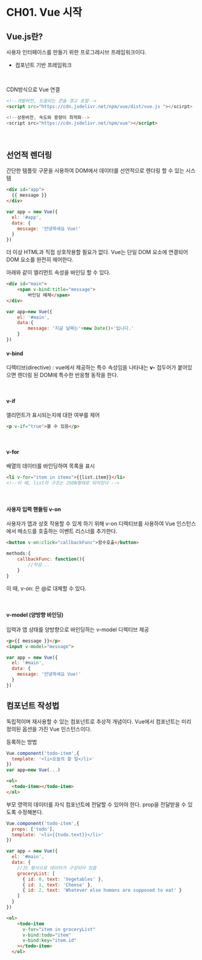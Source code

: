 # CH01. Vue 시작

## Vue.js란?
사용자 인터페이스를 만들기 위한 프로그레시브 프레임워크이다.
- 컴포넌트 기반 프레임워크
<br/>

CDN방식으로 Vue 연결
```html
<!--개발버전, 도움되는 콘솔 경고 포함-->
<script src="https://cdn.jsdelivr.net/npm/vue/dist/vue.js "></scirpt>

<!--상용버전, 속도와 용량이 최적화-->
<script src="https://cdn.jsdelivr.net/npm/vue"></script>
```

<br />

## 선언적 렌더링

간단한 템플릿 구문을 사용하여 DOM에서 데이터를 선언적으로 렌더링 할 수 있는 시스템

```html
<div id="app">
  {{ message }}
</div>
```

```javascript
var app = new Vue({
  el: '#app',
  data: {
    message: '안녕하세요 Vue!'
  }
})
```
더 이상 HTML과 직접 상호작용할 필요가 없다. Vue는 단일 DOM 요소에 연결되어 DOM 요소를 완전히 제어한다.
<p> 아래와 같이 엘리먼트 속성을 바인딩 할 수 있다.

```html
<div id="main">
    <span v-bind:title="message">
        바인딩 예제</span>
</div>
```
```javascript
var app=new Vue({
    el: '#main',
    data:{
        message: '지금 날짜는'+new Date()+'입니다.'
    }
})
```

#### v-bind
디렉티브(directive) : vue에서 제공하는 특수 속성임을 나타내는 <b>v-</b> 접두어가 붙어있으면 렌더링 된 DOM에 특수한 반응형 동작을 한다.

<br/>

#### v-if
엘리먼트가 표시되는지에 대한 여부를 제어

```html
<p v-if="true">볼 수 있음</p>
```
<br/>

#### v-for
배열의 데이터를 바인딩하여 목록을 표시
```html
<li v-for="item in items">{{list.item}}</li>
<!--이 때, list의 구조는 JSON형태로 되어있다 -->
```
<br/>

#### 사용자 입력 핸들링 v-on
사용자가 앱과 상호 작용할 수 있게 하기 위해 v-on 디렉티브를 사용하여 Vue 인스턴스에서 메소드를 호출하는 이벤트 리스너를 추가한다.
```html
<button v-on:click="callbackFunc">함수호출</button>
```
```javascript
methods:{
    callbackFunc: function(){
        //작성...
    }
}
```
이 때, v-on: 은 @로 대체할 수 있다.

<br />

#### v-model (양방향 바인딩)
입력과 앱 상태를 양방향으로 바인딩하는 v-model 디렉티브 제공
```html
<p>{{ message }}</p>
<input v-model="message">
```
```javascript
var app = new Vue({
  el: '#main',
  data: {
    message: '안녕하세요 Vue!'
  }
})
```


## 컴포넌트 작성법
독립적이며 재사용할 수 있는 컴포넌트로 추상적 개념이다. Vue에서 컴포넌트는 미리 정의된 옵션을 가진 Vue 인스턴스이다. 

<p>등록하는 방법

```js
Vue.component('todo-item',{
  template: '<li>오늘의 할 일</li>'
})
var app=new Vue(...)
```
```html
<ol>
  <todo-item></todo-item>
</ol>
```
부모 영역의 데이터를 자식 컴포넌트에 전달할 수 있어야 한다. prop을 전달받을 수 있도록 수정해본다.
```js
Vue.component('todo-item',{
  props: ['todo'],
  template: '<li>{{todo.text}}</li>'
})

var app = new Vue({
  el: '#main',
  data: {
    //JS 형식으로 데이터가 구성되어 있음
    groceryList: [
      { id: 0, text: 'Vegetables' },
      { id: 1, text: 'Cheese' },
      { id: 2, text: 'Whatever else humans are supposed to eat' }
    ]
  }
})
```
```html
<ol>
    <todo-item
      v-for="item in groceryList"
      v-bind:todo="item"
      v-bind:key="item.id"
    ></todo-item>
  </ol>
```
